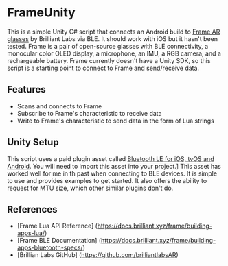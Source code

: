 # FrameUnity
This is a simple Unity C# script that connects an Android build to [Frame AR glasses](https://brilliant.xyz/products/frame) by Brilliant Labs via BLE. It should work with iOS but it hasn't been tested.
Frame is a pair of open-source glasses with BLE connectivity, a monocular color OLED display, a microphone, an IMU, a RGB camera, and a rechargeable battery. 
Frame currently doesn't have a Unity SDK, so this script is a starting point to connect to Frame and send/receive data.

## Features
- Scans and connects to Frame
- Subscribe to Frame's characteristic to receive data
- Write to Frame's characteristic to send data in the form of Lua strings

## Unity Setup
This script uses a paid plugin asset called [Bluetooth LE for iOS, tvOS and Android](https://assetstore.unity.com/packages/tools/network/bluetooth-le-for-ios-tvos-and-android-26661). You will need to import this asset into your project.]
This asset has worked well for me in th past when connecting to BLE devices. It is simple to use and provides examples to get started. It also offers the ability to request for MTU size, which other similar plugins don't do.

## References
- [Frame Lua API Reference] (https://docs.brilliant.xyz/frame/building-apps-lua/)
- [Frame BLE Documentation] (https://docs.brilliant.xyz/frame/building-apps-bluetooth-specs/)
- [Brillian Labs GitHub] (https://github.com/brilliantlabsAR)